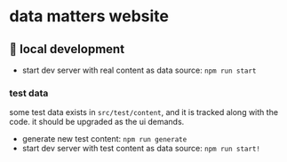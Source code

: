 # data matters website

## 🚧 local development

- start dev server with real content as data source: `npm run start`

### test data

some test data exists in `src/test/content`, and it is tracked along with the code.
it should be upgraded as the ui demands.

- generate new test content: `npm run generate`
- start dev server with test content as data source: `npm run start!`
